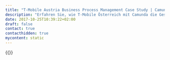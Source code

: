 ```yaml
---
title: "T-Mobile Austria Business Process Management Case Study | Camunda BPM"
description: "Erfahren Sie, wie T-Mobile Österreich mit Camunda die Geschäftsprozessautomatisierung organisiert und die Effizienz im Unternehmen gesteigert hat. Camunda ist der Marktführer für Workflow-Automatisierung basierend auf Java und BPMN 2.0."
date: 2017-10-25T10:39:22+02:00
draft: false
contact: true
contacthidden: true
mycontent: static
---
```

{{<case-study-single
company="T-Mobile Österreich"
companydescription="<p>T-Mobile Austria ist mit mehr als 4 Millionen Kunden und rund 1.400 Mitarbeitern der zweitgrößte Mobilfunkanbieter Österreichs. Mit den Marken T-Mobile und tele.ring spricht T-Mobile unterschiedliche Zielgruppen an, vom privaten Smartphone-Konsumenten über Ein-Personen-Unternehmen bis zur börsennotierten Aktiengesellschaft – jeweils mit den besten Angeboten und Services im schnellsten LTE-Netz Österreichs (Smartphone Magazin, November 2014). Als Teil der Deutschen Telekom Gruppe profitiert T-Mobile dabei von der Innovationskraft und der finanziellen Stabilität des Konzerns, einem der global größten Player im Telekom-Markt. Im Geschäftsjahr 2013 erzielte der Konzern einen Umsatz von 60,1 Milliarden Euro.</p>"
customerquote="<p><q>T-Mobile Austria liegen, ganz nach dem Unternehmensmotto 'Wie-ich-will', Kunden und der damit verbundene Kundenservice besonders am Herzen. Um zukünftig Kundenaufträge noch besser und schneller umsetzen zu können wurde daher im Jahr 2015 entschieden, eine automatisierte Umsetzung der Aufträge zu forcieren. Die Camunda BPMN 2.0 Engine spielt dabei eine wesentliche Rolle, da sie eine einfache Integration in die Applikationslandschaft von T-Mobile verspricht, ohne dass auf wichtige Funktionen verzichtet werden muss.</q></p>"
teaser="Schnellere Abarbeitung von Kundenaufträgen dank Automatisierung"
usecase="T-Mobile Austria: Agile Workflows beschleunigen Markteinführung neuer Produkte um das Vierfache. Der österreichische Mobilfunkanbieter steigert im hart umkämpften Markt die eigene Innovationsfähigkeit durch Camunda BPM."
videolink="https://www.youtube.com/embed/cMQv3KdAElY"
logo="//images.ctfassets.net/vpidbgnakfvf/3mmDN5OrpmuE4OYow6sQE/fb128f32581c94a447754fb7d810574e/telekom.svg"
pdf="//assets.ctfassets.net/vpidbgnakfvf/5vuJguInekMAdzBndkF5AA/dc9c6c930759654247d2b6a4043fc7d2/Camunda-CaseStudy_TMA_DE.pdf"
thumbnail="//images.ctfassets.net/vpidbgnakfvf/6B6psLpdU5fElVstVN9c23/f5b5fb224c675316a187e4787dbc2a70/cs-cover-TMobile-Austria-de.jpg">}}